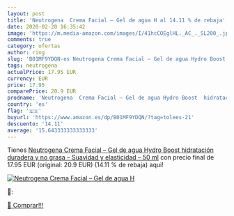 ```yaml
---
layout: post
title: 'Neutrogena  Crema Facial – Gel de agua H al 14.11 % de rebaja'
date: 2020-02-20 16:35:42
image: 'https://m.media-amazon.com/images/I/41hcCOEglHL._AC_._SL200_.jpg'
comments: true
category: ofertas
author: ring
slug: 'B01MF9YDQN-es Neutrogena Crema Facial – Gel de agua Hydro Boost...'
tags: neutrogena
actualPrice: 17.95 EUR
currency: EUR
price: 17.95
comparePrice: 20.9 EUR
prodname: 'Neutrogena  Crema Facial – Gel de agua Hydro Boost  hidratación duradera y no grasa – Suavidad y elasticidad –  50 ml'
country: 'es'
flag: '🇪🇸'
buyurl: 'https://www.amazon.es/dp/B01MF9YDQN/?tag=tolees-21'
descuento: '14.11'
average: '15.643333333333333'
---
```


Tienes [Neutrogena  Crema Facial – Gel de agua Hydro Boost  hidratación duradera y no grasa – Suavidad y elasticidad –  50 ml](https://www.amazon.es/dp/B01MF9YDQN/?tag=tolees-21) con precio final de  17.95 EUR (original: 20.9 EUR) (14.11 %  de rebaja) aqui!

[![Neutrogena  Crema Facial – Gel de agua H](https://m.media-amazon.com/images/I/41hcCOEglHL._AC_._SL200_.jpg)](https://www.amazon.es/dp/B01MF9YDQN/?tag=tolees-21)

🔎:


[🛒 Comprar!!!](https://www.amazon.es/dp/B01MF9YDQN/?tag=tolees-21)
